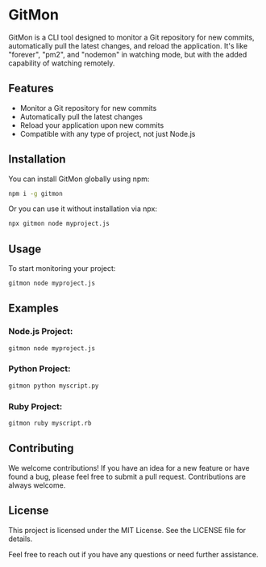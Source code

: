 # GitMon

GitMon is a CLI tool designed to monitor a Git repository for new commits, automatically pull the latest changes, and reload the application. It's like "forever", "pm2", and "nodemon" in watching mode, but with the added capability of watching remotely.

## Features

- Monitor a Git repository for new commits
- Automatically pull the latest changes
- Reload your application upon new commits
- Compatible with any type of project, not just Node.js

## Installation

You can install GitMon globally using npm:

```bash
npm i -g gitmon
```

Or you can use it without installation via npx:

```bash
npx gitmon node myproject.js
```

## Usage
To start monitoring your project:

```bash
gitmon node myproject.js
```

## Examples
### Node.js Project:

```bash
gitmon node myproject.js
```

### Python Project:

```bash
gitmon python myscript.py
```

### Ruby Project:

```bash
gitmon ruby myscript.rb
```

## Contributing
We welcome contributions! If you have an idea for a new feature or have found a bug, please feel free to submit a pull request. Contributions are always welcome.

## License
This project is licensed under the MIT License. See the LICENSE file for details.

Feel free to reach out if you have any questions or need further assistance.







